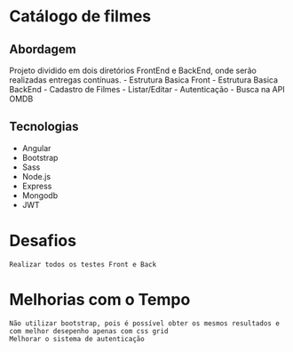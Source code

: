 # Catálogo de filmes

  ## Abordagem
  Projeto dividido em dois diretórios FrontEnd e BackEnd, onde serão realizadas entregas contínuas.
    - Estrutura Basica Front
    - Estrutura Basica BackEnd
    - Cadastro de Filmes
    - Listar/Editar
    - Autenticação
    - Busca na API OMDB
    
    
  ## Tecnologias
  
  - Angular
  - Bootstrap
  - Sass
  - Node.js
  - Express
  - Mongodb
  - JWT
  
  
  # Desafios

    Realizar todos os testes Front e Back

  # Melhorias com o Tempo
    
    Não utilizar bootstrap, pois é possível obter os mesmos resultados e com melhor desepenho apenas com css grid
    Melhorar o sistema de autenticação




 
